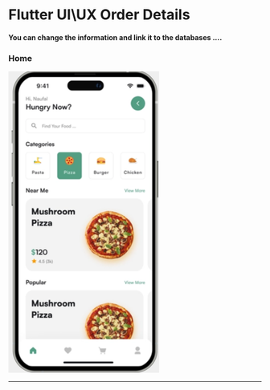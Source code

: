 <h1> Flutter UI\UX Order Details</h1>  
<h4> You can change the information and link it to the databases ....</h4>
<h3>Home</h3> 






<img src="https://github.com/abenkoula71/Day2_Home_Food_Flutter/blob/main/Screenshot%202023-03-23%20232015.png" width="300" /> 





<hr>





